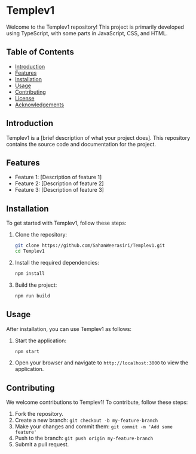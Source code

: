 # Templev1

Welcome to the Templev1 repository! This project is primarily developed using TypeScript, with some parts in JavaScript, CSS, and HTML.

## Table of Contents

- [Introduction](#introduction)
- [Features](#features)
- [Installation](#installation)
- [Usage](#usage)
- [Contributing](#contributing)
- [License](#license)
- [Acknowledgements](#acknowledgements)

## Introduction

Templev1 is a [brief description of what your project does]. This repository contains the source code and documentation for the project.

## Features

- Feature 1: [Description of feature 1]
- Feature 2: [Description of feature 2]
- Feature 3: [Description of feature 3]

## Installation

To get started with Templev1, follow these steps:

1. Clone the repository:
   ```bash
   git clone https://github.com/SahanWeerasiri/Templev1.git
   cd Templev1
   ```

2. Install the required dependencies:
   ```bash
   npm install
   ```

3. Build the project:
   ```bash
   npm run build
   ```

## Usage

After installation, you can use Templev1 as follows:

1. Start the application:
   ```bash
   npm start
   ```

2. Open your browser and navigate to `http://localhost:3000` to view the application.

## Contributing

We welcome contributions to Templev1! To contribute, follow these steps:

1. Fork the repository.
2. Create a new branch: `git checkout -b my-feature-branch`
3. Make your changes and commit them: `git commit -m 'Add some feature'`
4. Push to the branch: `git push origin my-feature-branch`
5. Submit a pull request.
